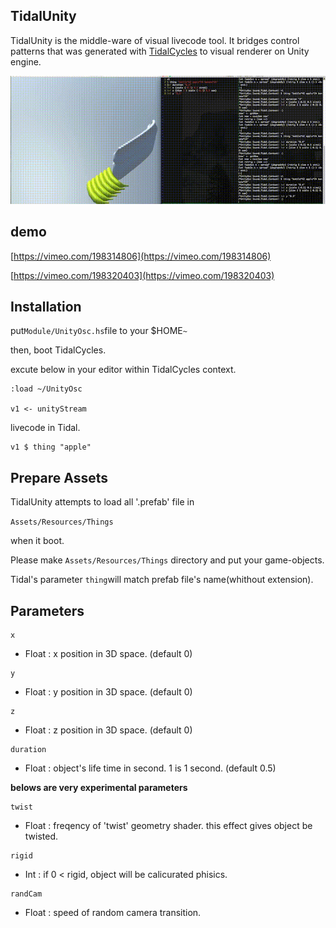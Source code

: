 TidalUnity
---

TidalUnity is the middle-ware of visual livecode tool. It bridges control patterns that was generated with [TidalCycles](https://tidalcycles.org) to visual renderer on Unity engine.


![demo.gif](media/demo.gif)

## demo

[https://vimeo.com/198314806](https://vimeo.com/198314806)

[https://vimeo.com/198320403](https://vimeo.com/198320403)

## Installation

put```Module/UnityOsc.hs```file to your $HOME```~```

then, boot TidalCycles.

excute below in your editor within TidalCycles context.

```
:load ~/UnityOsc

v1 <- unityStream
```

livecode in Tidal.

```
v1 $ thing "apple"
```

## Prepare Assets

TidalUnity attempts to load all '.prefab' file in

``Assets/Resources/Things``

when it boot.

Please make ``Assets/Resources/Things`` directory and put your game-objects. 

Tidal's parameter ```thing```will match prefab file's name(whithout extension).

## Parameters

```
x 
```

- Float : x position in 3D space. (default 0)

```
y
```

- Float : y position in 3D space. (default 0)

```
z
```

- Float : z position in 3D space. (default 0)


```
duration
```

- Float : object's life time in second. 1 is 1 second. (default 0.5)


**belows are very experimental parameters**

```
twist
```

- Float : freqency of 'twist' geometry shader. this effect gives object be twisted.

```
rigid
```

- Int : if 0 < rigid, object will be calicurated phisics.


```
randCam
```

- Float : speed of random camera transition.

